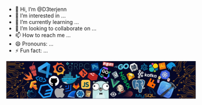 - 👋 Hi, I’m @D3terjenn
- 👀 I’m interested in ...
- 🌱 I’m currently learning ...
- 💞️ I’m looking to collaborate on ...
- 📫 How to reach me ...
- 😄 Pronouns: ...
- ⚡ Fun fact: ...

<!---
D3terjenn/D3terjenn is a ✨ special ✨ repository because its `README.md` (this file) appears on your GitHub profile.
You can click the Preview link to take a look at your changes.
--->

![Alt Text](https://raw.githubusercontent.com/GovindSingh9447/GovindSingh9447/refs/heads/main/WEBP/footer.webp)
